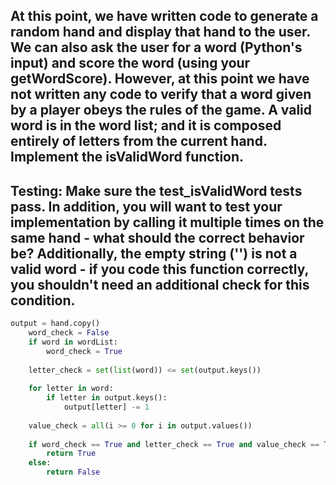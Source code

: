 ## At this point, we have written code to generate a random hand and display that hand to the user. We can also ask the user for a word (Python's input) and score the word (using your getWordScore). However, at this point we have not written any code to verify that a word given by a player obeys the rules of the game. A valid word is in the word list; and it is composed entirely of letters from the current hand. Implement the isValidWord function.

## Testing: Make sure the test_isValidWord tests pass. In addition, you will want to test your implementation by calling it multiple times on the same hand - what should the correct behavior be? Additionally, the empty string ('') is not a valid word - if you code this function correctly, you shouldn't need an additional check for this condition.
```py
output = hand.copy()
    word_check = False
    if word in wordList:
        word_check = True
 
    letter_check = set(list(word)) <= set(output.keys())
 
    for letter in word:
        if letter in output.keys():
            output[letter] -= 1
 
    value_check = all(i >= 0 for i in output.values())
    
    if word_check == True and letter_check == True and value_check == True:
        return True
    else:
        return False
```